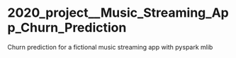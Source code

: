 # 2020_project__Music_Streaming_App_Churn_Prediction
Churn prediction for a fictional music streaming app with pyspark mlib
